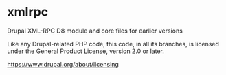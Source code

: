 # xmlrpc
Drupal XML-RPC D8 module and core files for earlier versions

Like any Drupal-related PHP code, this code, in all its branches, is licensed under the General Product License,
version 2.0 or later.

https://www.drupal.org/about/licensing
